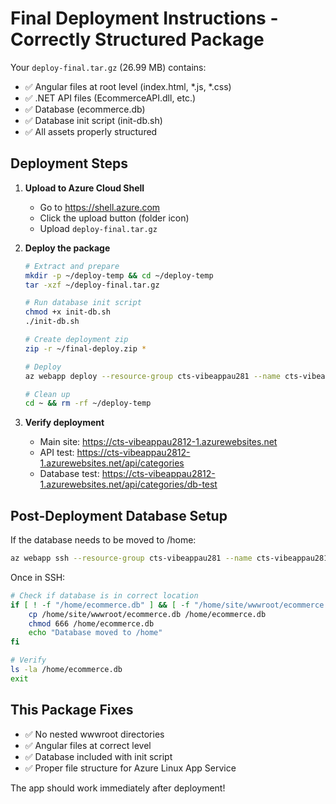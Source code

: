# Final Deployment Instructions - Correctly Structured Package

Your `deploy-final.tar.gz` (26.99 MB) contains:
- ✅ Angular files at root level (index.html, *.js, *.css)
- ✅ .NET API files (EcommerceAPI.dll, etc.)
- ✅ Database (ecommerce.db)
- ✅ Database init script (init-db.sh)
- ✅ All assets properly structured

## Deployment Steps

1. **Upload to Azure Cloud Shell**
   - Go to https://shell.azure.com
   - Click the upload button (folder icon)
   - Upload `deploy-final.tar.gz`

2. **Deploy the package**
   ```bash
   # Extract and prepare
   mkdir -p ~/deploy-temp && cd ~/deploy-temp
   tar -xzf ~/deploy-final.tar.gz
   
   # Run database init script
   chmod +x init-db.sh
   ./init-db.sh
   
   # Create deployment zip
   zip -r ~/final-deploy.zip *
   
   # Deploy
   az webapp deploy --resource-group cts-vibeappau281 --name cts-vibeappau2812-1 --src-path ~/final-deploy.zip --type zip --restart true
   
   # Clean up
   cd ~ && rm -rf ~/deploy-temp
   ```

3. **Verify deployment**
   - Main site: https://cts-vibeappau2812-1.azurewebsites.net
   - API test: https://cts-vibeappau2812-1.azurewebsites.net/api/categories
   - Database test: https://cts-vibeappau2812-1.azurewebsites.net/api/categories/db-test

## Post-Deployment Database Setup

If the database needs to be moved to /home:
```bash
az webapp ssh --resource-group cts-vibeappau281 --name cts-vibeappau2812-1
```

Once in SSH:
```bash
# Check if database is in correct location
if [ ! -f "/home/ecommerce.db" ] && [ -f "/home/site/wwwroot/ecommerce.db" ]; then
    cp /home/site/wwwroot/ecommerce.db /home/ecommerce.db
    chmod 666 /home/ecommerce.db
    echo "Database moved to /home"
fi

# Verify
ls -la /home/ecommerce.db
exit
```

## This Package Fixes

- ✅ No nested wwwroot directories
- ✅ Angular files at correct level
- ✅ Database included with init script
- ✅ Proper file structure for Azure Linux App Service

The app should work immediately after deployment! 